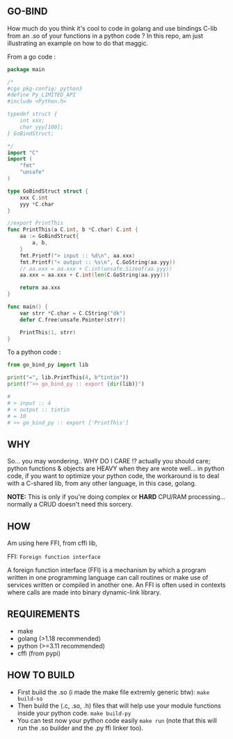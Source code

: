 ## GO-BIND

How much do you think it's cool to code in golang and use bindings C-lib from
an .so of your functions in a python code ?
In this repo, am just illustrating an example on how to do that maggic.

From a go code :
```go
package main

/*
#cgo pkg-config: python3
#define Py_LIMITED_API
#include <Python.h>

typedef struct {
    int xxx;
    char yyy[100];
} GoBindStruct;

*/
import "C"
import (
	"fmt"
	"unsafe"
)

type GoBindStruct struct {
	xxx C.int
	yyy *C.char
}

//export PrintThis
func PrintThis(a C.int, b *C.char) C.int {
	aa := GoBindStruct{
		a, b,
	}
	fmt.Printf("> input :: %d\n", aa.xxx)
	fmt.Printf("< output :: %s\n", C.GoString(aa.yyy))
	// aa.xxx = aa.xxx + C.int(unsafe.Sizeof(aa.yyy))
	aa.xxx = aa.xxx + C.int(len(C.GoString(aa.yyy)))

	return aa.xxx
}

func main() {
	var strr *C.char = C.CString("dk")
	defer C.free(unsafe.Pointer(strr))

	PrintThis(1, strr)
}
```
To a python code :

```python
from go_bind_py import lib

print("=", lib.PrintThis(4, b"tintin"))
print(f">> go_bind_py :: export {dir(lib)}")

#
# > input :: 4
# < output :: tintin
# = 10
# >> go_bind_py :: export ['PrintThis']
```

## WHY

So... you may wondering.. WHY DO I CARE !?
actually you should care; python functions & objects are HEAVY when they are
wrote well... in python code, if you want to optimize your python code, the
workaround is to deal with a C-shared lib, from any other language, in this
case, golang.

**NOTE:** This is only if you're doing complex or __HARD__ CPU/RAM
processing... normally a CRUD doesn't need this sorcery.

## HOW

Am using here FFI, from cffi lib,

FFI: `Foreign function interface`

A foreign function interface (FFI) is a mechanism by which a program written in one programming
language can call routines or make use of services written or compiled in another one.
An FFI is often used in contexts where calls are made into binary dynamic-link library.

## REQUIREMENTS

- make
- golang (>1.18 recommended)
- python (>=3.11 recommended)
- cffi (from pypi)

## HOW TO BUILD

- First build the .so (i made the make file extremly generic btw): `make build-so`
- Then build the (.c, .so, .h) files that will help use your module functions
  inside your python code. `make build-py`
- You can test now your python code easily `make run` (note that this will run
 the .so builder and the .py ffi linker too).
